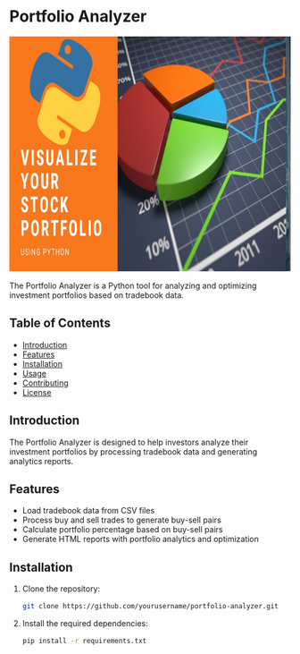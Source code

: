 # Portfolio Analyzer

<p align="center">
  <img src="https://github.com/RD191295/Portfolio-Analytics/blob/main/maxresdefault.jpg" alt="Portfolio Analyzer Logo" width="1280" height="420">
</p>

The Portfolio Analyzer is a Python tool for analyzing and optimizing investment portfolios based on tradebook data.

## Table of Contents
- [Introduction](#introduction)
- [Features](#features)
- [Installation](#installation)
- [Usage](#usage)
- [Contributing](#contributing)
- [License](#license)

## Introduction
The Portfolio Analyzer is designed to help investors analyze their investment portfolios by processing tradebook data and generating analytics reports.

## Features
- Load tradebook data from CSV files
- Process buy and sell trades to generate buy-sell pairs
- Calculate portfolio percentage based on buy-sell pairs
- Generate HTML reports with portfolio analytics and optimization

## Installation
1. Clone the repository:
   ```bash
   git clone https://github.com/yourusername/portfolio-analyzer.git

2. Install the required dependencies:
    ```bash
   pip install -r requirements.txt
